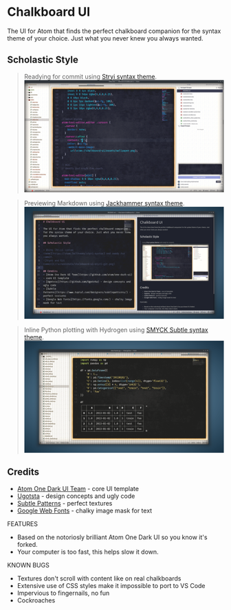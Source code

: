 # Chalkboard UI

The UI for Atom that finds the perfect chalkboard companion for the syntax theme of your choice. Just what you never knew you always wanted.

## Scholastic Style

> Readying for commit using [Stryi syntax theme](https://atom.io/themes/styri-syntax).
![Styri and Git Commit](screenshots/chalkboard-ui-styri-git.png)

> Previewing Markdown using [Jackhammer syntax theme](https://atom.io/themes/jackhammer-syntax).
![Markdown with Jackhammer](screenshots/chalkboard-ui-jackhammer-md.png)

> Inline Python plotting with Hydrogen using [SMYCK Subtle syntax theme](https://atom.io/packages/smyck-subtle-syntax).
![Python in Hydrogen with SMYCK Subtle](screenshots/chalkboard-ui-smyck-subtle-python.png)

## Credits
* [Atom One Dark UI Team](https://github.com/atom/one-dark-ui) - core UI template
* [Ugotsta](https://github.com/Ugotsta) - design concepts and ugly code
* [Subtle Patterns](https://www.toptal.com/designers/subtlepatterns/) - perfect textures
* [Google Web Fonts](https://fonts.google.com/) - chalky image mask for text

FEATURES
* Based on the notoriosly brilliant Atom One Dark UI so you know it's forked.
* Your computer is too fast, this helps slow it down.

KNOWN BUGS
* Textures don't scroll with content like on real chalkboards
* Extensive use of CSS styles make it impossible to port to VS Code
* Impervious to fingernails, no fun
* Cockroaches
